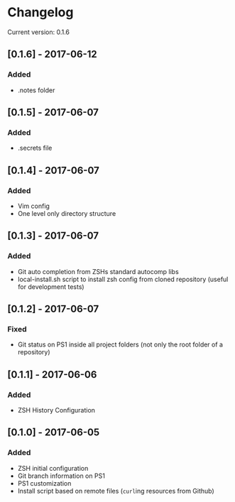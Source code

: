 # Changelog

Current version: 0.1.6

## [0.1.6] - 2017-06-12
### Added
- .notes folder

## [0.1.5] - 2017-06-07
### Added
- .secrets file

## [0.1.4] - 2017-06-07
### Added
- Vim config
- One level only directory structure

## [0.1.3] - 2017-06-07
### Added
- Git auto completion from ZSHs standard autocomp libs
- local-install.sh script to install zsh config from cloned repository (useful for development tests)

## [0.1.2] - 2017-06-07
### Fixed
- Git status on PS1 inside all project folders (not only the root folder of a repository)

## [0.1.1] - 2017-06-06
### Added
- ZSH History Configuration

## [0.1.0] - 2017-06-05
### Added
- ZSH initial configuration
- Git branch information on PS1
- PS1 customization
- Install script based on remote files (`curl`ing resources from Github)
